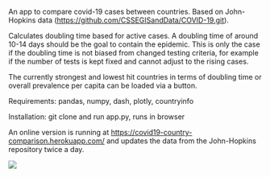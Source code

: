 An app to compare covid-19 cases between countries. Based on John-Hopkins data (https://github.com/CSSEGISandData/COVID-19.git).

Calculates doubling time based for active cases. A doubling time of around 10-14 days should be the goal to contain the epidemic. This is only the case if the doubling time is not biased
from changed testing criteria, for example if the number of tests is kept fixed and cannot adjust to the rising cases.

The currently strongest and lowest hit countries in terms of doubling time or overall prevalence per capita can be loaded via a button.

Requirements: pandas, numpy, dash, plotly, countryinfo

Installation: 
git clone and run app.py, runs in browser

An online version is running at https://covid19-country-comparison.herokuapp.com/ and updates the data from the John-Hopkins repository twice a day.

<img src="https://github.com/thoglu/covid19_country_comparison/raw/master/screenshot.png">




